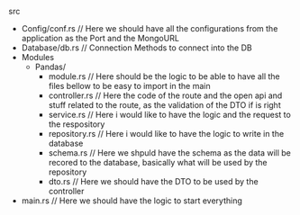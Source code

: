 src
 - Config/conf.rs // Here we should have all the configurations from the application as the Port and the MongoURL
 - Database/db.rs // Connection Methods to connect into the DB
 - Modules
   - Pandas/
     - module.rs // Here should be the logic to be able to have all the files bellow to be easy to import in the main
     - controller.rs // Here the code of the route and the open api and stuff related to the route, as the validation of the DTO if is right
     - service.rs // Here i would like to have the logic and the request to the respository
     - repository.rs // Here i would like to have the logic to write in the database
     - schema.rs // Here we shpuld have the schema as the data will be recored to the database, basically what will be used by the repository
     - dto.rs // Here we should have the DTO to be used by the controller 
 - main.rs // Here we should have the logic to start everything
